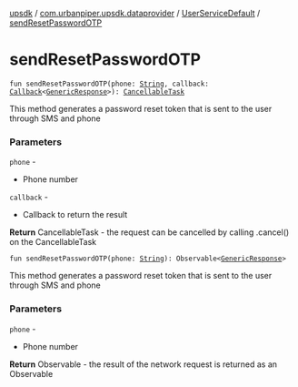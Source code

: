 [upsdk](../../index.md) / [com.urbanpiper.upsdk.dataprovider](../index.md) / [UserServiceDefault](index.md) / [sendResetPasswordOTP](./send-reset-password-o-t-p.md)

# sendResetPasswordOTP

`fun sendResetPasswordOTP(phone: `[`String`](https://kotlinlang.org/api/latest/jvm/stdlib/kotlin/-string/index.html)`, callback: `[`Callback`](../-callback/index.md)`<`[`GenericResponse`](../../com.urbanpiper.upsdk.model.networkresponse/-generic-response/index.md)`>): `[`CancellableTask`](../-cancellable-task/index.md)

This method generates a password reset token that is sent to the user through
SMS and phone

### Parameters

`phone` -
* Phone number

`callback` -
* Callback to return the result

**Return**
CancellableTask - the request can be cancelled by calling .cancel() on the CancellableTask

`fun sendResetPasswordOTP(phone: `[`String`](https://kotlinlang.org/api/latest/jvm/stdlib/kotlin/-string/index.html)`): Observable<`[`GenericResponse`](../../com.urbanpiper.upsdk.model.networkresponse/-generic-response/index.md)`>`

This method generates a password reset token that is sent to the user through
SMS and phone

### Parameters

`phone` -
* Phone number

**Return**
Observable - the result of the network request is returned as an Observable

